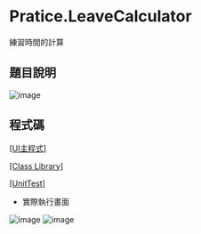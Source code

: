# Pratice.LeaveCalculator
練習時間的計算
## 題目說明
![image](https://user-images.githubusercontent.com/49613947/233030270-1aa45799-db64-47d6-8c17-7e345b27fac8.png)

## 程式碼
[[UI主程式]](https://github.com/kaonlee/Pratice.LeaveCalculator/blob/master/Pratice.LeaveCalculator.UI/FormMain.cs)

[[Class Library]](https://github.com/kaonlee/Pratice.LeaveCalculator/tree/master/Pratice_LeaveCalculator)

[[UnitTest]](https://github.com/kaonlee/Pratice.LeaveCalculator/blob/master/Pratice.LeaveCalculator.Test/LeaveTimeTesting.cs)
- 實際執行畫面

![image](https://user-images.githubusercontent.com/49613947/233032292-b0998fce-75e0-44e8-9e37-c06f7608af5a.png)
![image](https://user-images.githubusercontent.com/49613947/233032217-0df2b5c7-d24c-427f-90fa-5998179e84a7.png)


